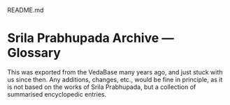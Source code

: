 README.md

# Srila Prabhupada Archive — Glossary

This was exported from the VedaBase many years ago, and just stuck with us since then. Any additions, changes, etc., would be fine in principle, as it is not based on the works of Srila Prabhupada, but a collection of summarised encyclopedic entries.